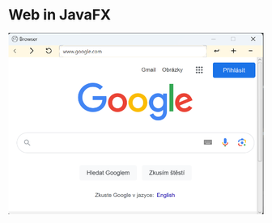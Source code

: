 # Web in JavaFX

![JavaFX web](web-javafx/src/main/resources/net/stredniskola/hitzger/adam/it/webjavafx/images/screenshot.png)
